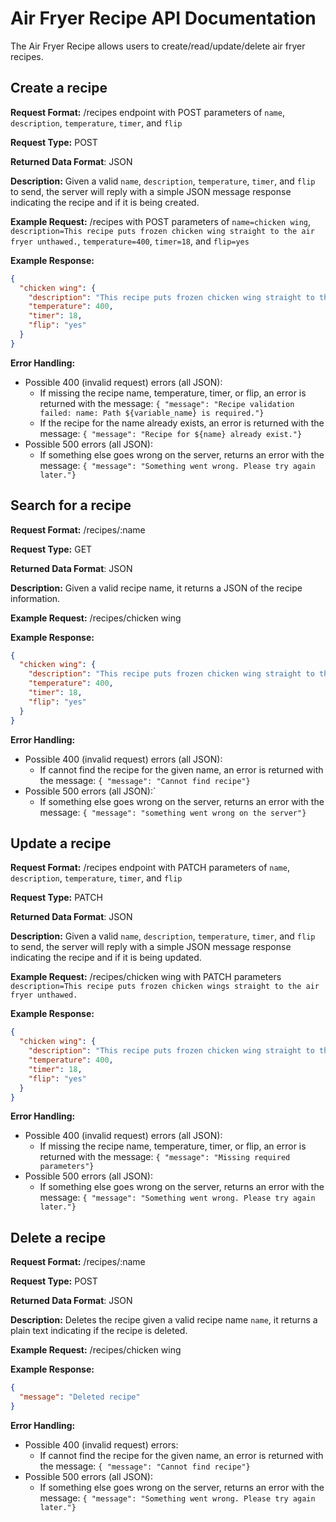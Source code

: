 # Air Fryer Recipe API Documentation
The Air Fryer Recipe allows users to create/read/update/delete air fryer recipes.

## Create a recipe
**Request Format:** /recipes endpoint with POST parameters of `name`, `description`, `temperature`, `timer`, and `flip`

**Request Type:** POST

**Returned Data Format**: JSON

**Description:** Given a valid `name`, `description`, `temperature`, `timer`, and `flip` to send, the server will reply with a simple JSON message response indicating the recipe and if it is being created.


**Example Request:** /recipes with POST parameters of `name=chicken wing`, `description=This recipe puts frozen chicken wing straight to the air fryer unthawed.`, `temperature=400`, `timer=18`, and `flip=yes`

**Example Response:**
```json
{
  "chicken wing": {
    "description": "This recipe puts frozen chicken wing straight to the air fryer unthawed.",
    "temperature": 400,
    "timer": 18,
    "flip": "yes"
  }
}
```

**Error Handling:**
- Possible 400 (invalid request) errors (all JSON):
  - If missing the recipe name, temperature, timer, or flip, an error is returned with the message: `{ "message": "Recipe validation failed: name: Path ${variable_name} is required."}`
  - If the recipe for the name already exists, an error is returned with the message: `{ "message": "Recipe for ${name} already exist."}`
- Possible 500 errors (all JSON):
  - If something else goes wrong on the server, returns an error with the message: `{ "message": "Something went wrong. Please try again later."}`

## Search for a recipe
**Request Format:** /recipes/:name

**Request Type:** GET

**Returned Data Format**: JSON

**Description:** Given a valid recipe name, it returns a JSON of the recipe information.

**Example Request:** /recipes/chicken wing

**Example Response:**
```json
{
  "chicken wing": {
    "description": "This recipe puts frozen chicken wing straight to the air fryer unthawed.",
    "temperature": 400,
    "timer": 18,
    "flip": "yes"
  }
}

```

**Error Handling:**
- Possible 400 (invalid request) errors (all JSON):
  - If cannot find the recipe for the given name, an error is returned with the message: `{ "message": "Cannot find recipe"}`
- Possible 500 errors (all JSON):`
  - If something else goes wrong on the server, returns an error with the message: `{ "message": "something went wrong on the server"}`

## Update a recipe
**Request Format:** /recipes endpoint with PATCH parameters of `name`, `description`, `temperature`, `timer`, and `flip`

**Request Type:** PATCH

**Returned Data Format**: JSON

**Description:** Given a valid `name`, `description`, `temperature`, `timer`, and `flip` to send, the server will reply with a simple JSON message response indicating the recipe and if it is being updated.


**Example Request:** /recipes/chicken wing with PATCH parameters `description=This recipe puts frozen chicken wings straight to the air fryer unthawed.`

**Example Response:**
```json
{
  "chicken wing": {
    "description": "This recipe puts frozen chicken wing straight to the air fryer unthawed.",
    "temperature": 400,
    "timer": 18,
    "flip": "yes"
  }
}
```

**Error Handling:**
- Possible 400 (invalid request) errors (all JSON):
  - If missing the recipe name, temperature, timer, or flip, an error is returned with the message: `{ "message": "Missing required parameters"}`
- Possible 500 errors (all JSON):
  - If something else goes wrong on the server, returns an error with the message: `{ "message": "Something went wrong. Please try again later."}`


## Delete a recipe
**Request Format:** /recipes/:name

**Request Type:** POST

**Returned Data Format**: JSON

**Description:** Deletes the recipe given a valid recipe name `name`, it returns a plain text indicating if the recipe is deleted.

**Example Request:** /recipes/chicken wing

**Example Response:**
```json
{
  "message": "Deleted recipe"
}
```

**Error Handling:**
- Possible 400 (invalid request) errors:
  - If cannot find the recipe for the given name, an error is returned with the message: `{ "message": "Cannot find recipe"}`
- Possible 500 errors (all JSON):
  - If something else goes wrong on the server, returns an error with the message: `{ "message": "Something went wrong. Please try again later."}`